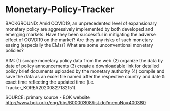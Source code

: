 # Monetary-Policy-Tracker
BACKGROUND: Amid COVID19, an unprecedented level of expansionary monetary policy are aggressively implemented by both developed and emerging markets. Have they been successful in mitigating the adverse effect of COVDI19 on the market? Are they any risks of such monetary easing (especially the EMs)? What are some unconventional monetary policies?

AIM: (1) scrape monetary policy data from the web (2) organize the data by date of policy announcements (3) create a downloadable link for detailed policy brief documents uploaded by the monetary authority (4) compile and save the data as an excel file named after the respective country and date & exact time reflecting the updated time (i.e. Tracker_KOREA20200827182151).

SOURCE: primary source - BOK website http://www.bok.or.kr/eng/bbs/B0000308/list.do?menuNo=400380
